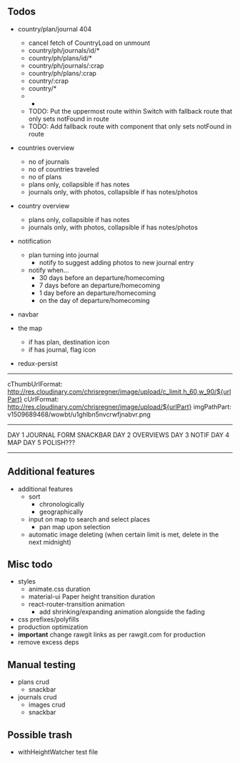 ## Todos

- country/plan/journal 404
  - cancel fetch of CountryLoad on unmount
  - country/ph/journals/id/*
  - country/ph/plans/id/*
  - country/ph/journals/:crap
  - country/ph/plans/:crap
  - country/:crap
  - country/*
  - *
  - TODO: Put the uppermost route within Switch with fallback route that only sets notFound in route
  - TODO: Add fallback route with component that only sets notFound in route

- countries overview
  - no of journals
  - no of countries traveled
  - no of plans
  - plans only, collapsible if has notes
  - journals only, with photos, collapsible if has notes/photos
- country overview
  - plans only, collapsible if has notes
  - journals only, with photos, collapsible if has notes/photos

- notification
  - plan turning into journal
    - notify to suggest adding photos to new journal entry
  - notify when...
    - 30 days before an departure/homecoming
    - 7 days before an departure/homecoming
    - 1 day before an departure/homecoming
    - on the day of departure/homecoming
- navbar
- the map
  - if has plan, destination icon
  - if has journal, flag icon

- redux-persist

---

cThumbUrlFormat: http://res.cloudinary.com/chrisregner/image/upload/c_limit,h_60,w_90/${urlPart}
cUrlFormat: http://res.cloudinary.com/chrisregner/image/upload/${urlPart}
imgPathPart: v1509689468/wowbt/u1ghlbn5nvcrwfjnabvr.png

---

DAY 1
  JOURNAL FORM
  SNACKBAR
DAY 2
  OVERVIEWS
DAY 3
  NOTIF
DAY 4
  MAP
DAY 5
  POLISH???

---

## Additional features

- additional features
  - sort
    - chronologically
    - geographically
  - input on map to search and select places
    - pan map upon selection
  - automatic image deleting (when certain limit is met, delete in the next midnight)

## Misc todo

- styles
  - animate.css duration
  - material-ui Paper height transition duration
  - react-router-transition animation
    - add shrinking/expanding animation alongside the fading
- css prefixes/polyfills
- production optimization
- **important** change rawgit links as per rawgit.com for production
- remove excess deps

## Manual testing
- plans crud
  - snackbar
- journals crud
  - images crud
  - snackbar

## Possible trash

- withHeightWatcher test file
